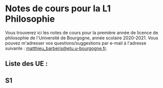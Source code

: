 # Notes de cours pour la L1 Philosophie
Vous trouverez ici les notes de cours pour la première année de licence de philosophie de l'Université de Bourgogne, année scolaire 2020-2021. Vous pouvez m'adresser vos questions/suggestions par e-mail à l'adresse suivante : matthieu_barberis@etu.u-bourgogne.fr.

Liste des UE :
-----------------
S1
-----------------
